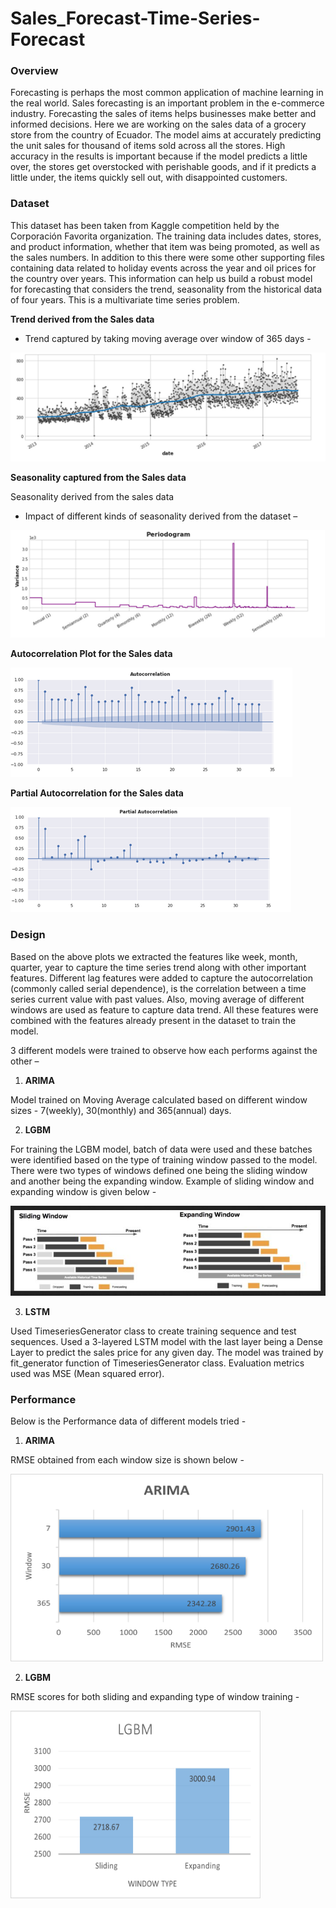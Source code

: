 # Sales_Forecast-Time-Series-Forecast
### Overview

Forecasting is perhaps the most common application of machine learning in the real world. Sales forecasting is an important problem in the e-commerce industry. Forecasting the sales of items helps businesses make better and informed decisions. 
Here we are working on the sales data of a grocery store from the country of Ecuador. The model aims at accurately predicting the unit sales for thousand of items sold across all the stores. High accuracy in the results is important because if the model predicts a little over, the stores get overstocked with perishable goods, and if it predicts a little under, the items quickly sell out, with disappointed customers.

### Dataset

This dataset has been taken from Kaggle competition held by the Corporación Favorita organization. The training data includes dates, stores, and product information, whether that item was being promoted, as well as the sales numbers. In addition to this there were some other supporting files containing data related to holiday events across the year and oil prices for the country over years. This information can help us build a robust model for forecasting that considers the trend, seasonality from the historical data of four years. This is a multivariate time series problem.

**Trend derived from the Sales data**
* Trend captured by taking moving average over window of 365 days -

![image](https://github.com/Ruparna25/Sales-Forecast---Time-Series-Forecast/blob/main/images/year_window.png)

**Seasonality captured from the Sales data**

Seasonality derived from the sales data

* Impact of different kinds of seasonality derived from the dataset –

![image](https://github.com/Ruparna25/Sales-Forecast---Time-Series-Forecast/blob/main/images/Periodgram.png)

**Autocorrelation Plot for the Sales data**

![image](https://github.com/Ruparna25/Sales-Forecast---Time-Series-Forecast/blob/main/images/ACF.png)

**Partial Autocorrelation for the Sales data**

![image](https://github.com/Ruparna25/Sales-Forecast---Time-Series-Forecast/blob/main/images/PACF.png)

### Design

Based on the above plots we extracted the features like week, month, quarter, year to capture the time series trend along with other important features. Different lag features were added to capture the autocorrelation (commonly called serial dependence), is the correlation between a time series current value with past values. Also, moving average of different windows are used as feature to capture data trend. All these features were combined with the features already present in the dataset to train the model. 

3 different models were trained to observe how each performs against the other – 
1.	**ARIMA**

Model trained on Moving Average calculated based on different window sizes - 7(weekly), 30(monthly) and 365(annual) days. 

2.	**LGBM**

For training the LGBM model, batch of data were used and these batches were identified based on the type of training window passed to the model. There were two types of windows defined one being the sliding window and another being the expanding window. Example of sliding window and expanding window is given below - 

![image](https://github.com/Ruparna25/Sales-Forecast---Time-Series-Forecast/blob/main/images/window_lgbm.JPG)

3.	**LSTM**

Used TimeseriesGenerator class to create training sequence and test sequences. Used a 3-layered LSTM model with the last layer being a Dense Layer to predict the sales price for any given day. The model was trained by fit_generator function of TimeseriesGenerator class. Evaluation metrics used was MSE (Mean squared error).

### Performance

Below is the Performance data of different models tried -
1. **ARIMA**

RMSE obtained from each window size is shown below -

<img src='https://github.com/Ruparna25/Sales-Forecast---Time-Series-Forecast/blob/main/images/ARIMA.png' width=500, height=300>

2. **LGBM**

RMSE scores for both sliding and expanding type of window training -

<img src='https://github.com/Ruparna25/Sales-Forecast---Time-Series-Forecast/blob/main/images/LGBM.png' width=400, height=300>



